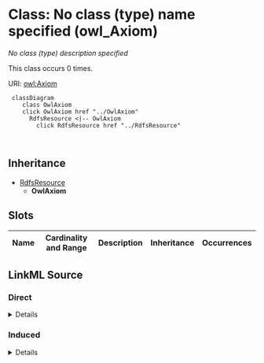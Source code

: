 

# Class: No class (type) name specified (owl_Axiom)


_No class (type) description specified_






This class occurs 0 times.


URI: [owl:Axiom](http://www.w3.org/2002/07/owl#Axiom)






```mermaid
 classDiagram
    class OwlAxiom
    click OwlAxiom href "../OwlAxiom"
      RdfsResource <|-- OwlAxiom
        click RdfsResource href "../RdfsResource"
      
      
```





## Inheritance
* [RdfsResource](../classes/RdfsResource.md)
    * **OwlAxiom**



## Slots

| Name | Cardinality and Range | Description | Inheritance | Occurrences |
| ---  | --- | --- | --- | --- |














## LinkML Source

<!-- TODO: investigate https://stackoverflow.com/questions/37606292/how-to-create-tabbed-code-blocks-in-mkdocs-or-sphinx -->

### Direct

<details>

```yaml
name: owl_Axiom
conforms_to: No schema conformance document specified
annotations:
  count:
    tag: count
    value: 0
description: No class (type) description specified
title: No class (type) name specified
from_schema: hydrology-kg
rank: 1000
is_a: rdfs_Resource
class_uri: owl:Axiom

```
</details>

### Induced

<details>

```yaml
name: owl_Axiom
conforms_to: No schema conformance document specified
annotations:
  count:
    tag: count
    value: 0
description: No class (type) description specified
title: No class (type) name specified
from_schema: hydrology-kg
rank: 1000
is_a: rdfs_Resource
class_uri: owl:Axiom

```
</details>